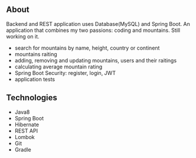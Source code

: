 ## About

Backend and REST application uses Database(MySQL) and Spring Boot.
An application that combines my two passions: coding and mountains. Still working on it.

* search for mountains by name, height, country or continent
* mountains raiting
* adding, removing and updating mountains, users and their raitings 
* calculating average mountain rating
* Spring Boot Security: register, login, JWT
* application tests

## Technologies

* Java8
* Spring Boot
* Hibernate
* REST API
* Lombok
* Git
* Gradle
